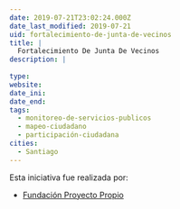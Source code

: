 ```yaml
---
date: 2019-07-21T23:02:24.000Z
date_last_modified: 2019-07-21
uid: fortalecimiento-de-junta-de-vecinos
title: |
  Fortalecimiento De Junta De Vecinos
description: |
  
type: 
website: 
date_ini: 
date_end: 
tags:
  - monitoreo-de-servicios-publicos
  - mapeo-ciudadano
  - participación-ciudadana
cities: 
  - Santiago
---
```


Esta iniciativa fue realizada por:

- [Fundación Proyecto Propio](/organizaciones/fundacion-proyecto-propio)
